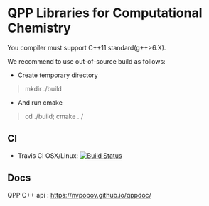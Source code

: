 QPP Libraries for Computational Chemistry
======
You compiler must support C++11 standard(g++>6.X).

We recommend to use out-of-source build as follows:
* Create temporary directory 
> mkdir ./build

* And run cmake
> cd ./build; cmake ../

CI
--
* Travis CI OSX/Linux: [![Build Status](https://travis-ci.org/nvpopov/qpp.svg?branch=master)](https://travis-ci.org/nvpopov/qpp)

Docs
--
QPP C++ api : https://nvpopov.github.io/qppdoc/
